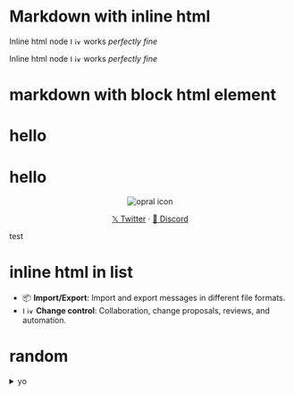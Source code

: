 # Markdown with inline html

Inline html node <img src="https://raw.githubusercontent.com/opral/monorepo/refs/heads/main/lix/assets/lix-icon.svg" width="20" height="12" alt="Lix Icon"/> works _perfectly fine_

Inline html node <img src="https://raw.githubusercontent.com/opral/monorepo/refs/heads/main/lix/assets/lix-icon.svg" width="20" height="12" alt="Lix Icon"/> works _perfectly fine_

# markdown with block html element

# hello

<h1> hello </h1>

<p align="center">
  <img src="https://avatars.githubusercontent.com/u/91317568?s=64&v=4" alt="opral icon">
  <p align="center">
    <a href='https://twitter.com/opralHQ' target="_blank">𝕏 Twitter</a>
    ·
    <a href='https://discord.gg/gdMPPWy57R' target="_blank">💬 Discord</a>
  </p>
</p>

test

# inline html in list

- 📦 **Import/Export**: Import and export messages in different file formats.
- <img src="https://raw.githubusercontent.com/opral/monorepo/refs/heads/main/lix/assets/lix-icon.svg" width="20" height="12" alt="Lix Icon"/> **Change control**: Collaboration, change proposals, reviews, and automation.

# random

<details>
<summary>yo</summary>

- asdasdsad
- asdasdasdasd
- asdasdsad
</details>
